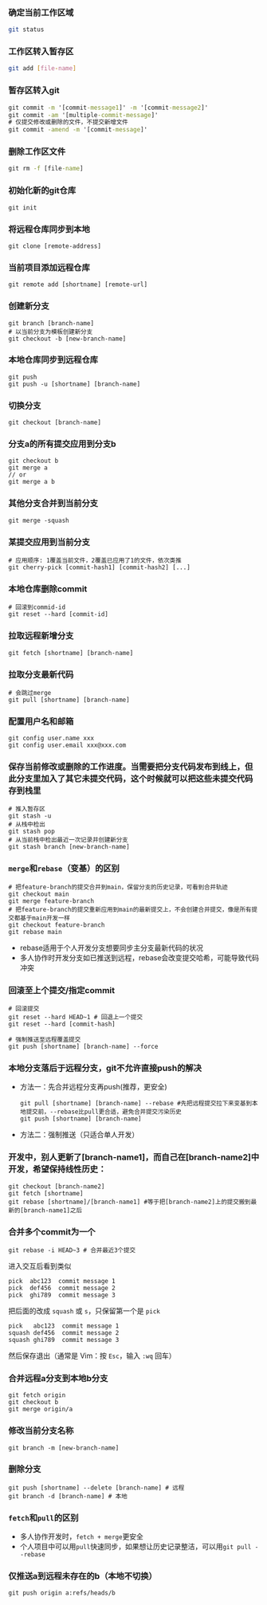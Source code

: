 ### 确定当前工作区域
```bash
git status 
```
### 工作区转入暂存区
```bash
git add [file-name]
```
### 暂存区转入git
```cmd
git commit -m '[commit-message1]' -m '[commit-message2]'
git commit -am '[multiple-commit-message]'
# 仅提交修改或删除的文件，不提交新增文件
git commit -amend -m '[commit-message]'
```
### 删除工作区文件
```cmd
git rm -f [file-name]
```
### 初始化新的git仓库
```
git init
```
### 将远程仓库同步到本地
```
git clone [remote-address]
```
### 当前项目添加远程仓库
```
git remote add [shortname] [remote-url]
```
### 创建新分支
```
git branch [branch-name]
# 以当前分支为模板创建新分支
git checkout -b [new-branch-name]
```
### 本地仓库同步到远程仓库
```
git push 
git push -u [shortname] [branch-name]
```
### 切换分支
```
git checkout [branch-name]
```
### 分支a的所有提交应用到分支b
```
git checkout b
git merge a
// or
git merge a b
```
### 其他分支合并到当前分支
```
git merge -squash
```
### 某提交应用到当前分支
```
# 应用顺序: 1覆盖当前文件，2覆盖已应用了1的文件，依次类推 
git cherry-pick [commit-hash1] [commit-hash2] [...]
```
### 本地仓库删除commit
```
# 回滚到commid-id
git reset --hard [commit-id] 
```
### 拉取远程新增分支
```
git fetch [shortname] [branch-name]
```
### 拉取分支最新代码
```
# 会跳过merge
git pull [shortname] [branch-name]
```
### 配置用户名和邮箱
```
git config user.name xxx
git config user.email xxx@xxx.com
```
### 保存当前修改或删除的工作进度。当需要把分支代码发布到线上，但此分支里加入了其它未提交代码，这个时候就可以把这些未提交代码存到栈里
```
# 推入暂存区
git stash -u
# 从栈中检出
git stash pop
# 从当前栈中检出最近一次记录并创建新分支
git stash branch [new-branch-name]
```
### ``merge``和``rebase``（变基）的区别
```
# 把feature-branch的提交合并到main，保留分支的历史记录，可看到合并轨迹
git checkout main
git merge feature-branch
# 把feature-branch的提交重新应用到main的最新提交上，不会创建合并提交，像是所有提交都基于main开发一样
git checkout feature-branch
git rebase main
```
- rebase适用于个人开发分支想要同步主分支最新代码的状况
- 多人协作时开发分支如已推送到远程，rebase会改变提交哈希，可能导致代码冲突
### 回滚至上个提交/指定commit
```
# 回滚提交
git reset --hard HEAD~1 # 回退上一个提交
git reset --hard [commit-hash]
  
# 强制推送至远程覆盖提交
git push [shortname] [branch-name] --force
```
### 本地分支落后于远程分支，git不允许直接push的解决
- 方法一：先合并远程分支再push(推荐，更安全)
  ```
  git pull [shortname] [branch-name] --rebase #先把远程提交拉下来变基到本地提交前，--rebase比pull更合适，避免合并提交污染历史
  git push [shortname] [branch-name]
  ```
- 方法二：强制推送（只适合单人开发）
### 开发中，别人更新了[branch-name1]，而自己在[branch-name2]中开发，希望保持线性历史：
```
git checkout [branch-name2]
git fetch [shortname]
git rebase [shortname]/[branch-name1] #等于把[branch-name2]上的提交搬到最新的[branch-name1]之后
 ```
### 合并多个commit为一个
 ```
 git rebase -i HEAD~3 # 合并最近3个提交
 ```
进入交互后看到类似
```
pick  abc123  commit message 1
pick  def456  commit message 2
pick  ghi789  commit message 3
```
把后面的改成 `squash` 或 `s`，只保留第一个是 `pick`
```
pick   abc123  commit message 1
squash def456  commit message 2
squash ghi789  commit message 3
```
然后保存退出（通常是 Vim：按 `Esc`，输入 `:wq` 回车）
### 合并远程a分支到本地b分支
```
git fetch origin
git checkout b
git merge origin/a
```
### 修改当前分支名称
```
git branch -m [new-branch-name]
```
### 删除分支
```
git push [shortname] --delete [branch-name] # 远程
git branch -d [branch-name] # 本地
```
### `fetch`和`pull`的区别
- 多人协作开发时，`fetch + merge`更安全
- 个人项目中可以用`pull`快速同步，如果想让历史记录整洁，可以用`git pull --rebase`
### 仅推送a到远程未存在的b（本地不切换）
```
git push origin a:refs/heads/b
```
